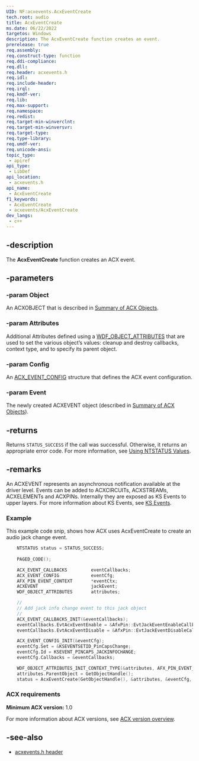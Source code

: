 ```yaml
---
UID: NF:acxevents.AcxEventCreate
tech.root: audio
title: AcxEventCreate
ms.date: 06/22/2022
targetos: Windows
description: The AcxEventCreate function creates an event.
prerelease: true
req.assembly: 
req.construct-type: function
req.ddi-compliance: 
req.dll: 
req.header: acxevents.h
req.idl: 
req.include-header: 
req.irql: 
req.kmdf-ver: 
req.lib: 
req.max-support: 
req.namespace: 
req.redist: 
req.target-min-winverclnt: 
req.target-min-winversvr: 
req.target-type: 
req.type-library: 
req.umdf-ver: 
req.unicode-ansi: 
topic_type:
 - apiref
api_type:
 - LibDef
api_location:
 - acxevents.h
api_name:
 - AcxEventCreate
f1_keywords:
 - AcxEventCreate
 - acxevents/AcxEventCreate
dev_langs:
 - c++
---
```


## -description

The **AcxEventCreate** function creates an ACX event.

## -parameters

### -param Object

An ACXOBJECT that is described in [Summary of ACX Objects](/windows-hardware/drivers/audio/acx-summary-of-objects).

### -param Attributes

Additional Attributes defined using a [WDF_OBJECT_ATTRIBUTES](/windows-hardware/drivers/ddi/wdfobject/ns-wdfobject-_wdf_object_attributes) that are used to set the various object’s values: cleanup and destroy callbacks, context type, and to specify its parent object.

### -param Config

An [ACX_EVENT_CONFIG](ns-acxevents-acx_event_config.md) structure that defines the ACX event configuration.

### -param Event

The newly created ACXEVENT object (described in [Summary of ACX Objects](/windows-hardware/drivers/audio/acx-summary-of-objects)).

## -returns

Returns `STATUS_SUCCESS` if the call was successful. Otherwise, it returns an appropriate error code. For more information, see [Using NTSTATUS Values](/windows-hardware/drivers/kernel/using-ntstatus-values).

## -remarks

An ACXEVENT represents an asynchronous notification available at the driver level. Events can be added to ACXCIRCUITs, ACXSTREAMs, ACXELEMENTs and ACXPINs. Internally they are exposed as KS Events to upper layers. For more information about KS Events, see [KS Events](/windows-hardware/drivers/stream/ks-events).

### Example

This example code snip, shows how ACX uses AcxEventCreate to create an audio jack change event.

```cpp
    NTSTATUS status = STATUS_SUCCESS;
    
    PAGED_CODE();

    ACX_EVENT_CALLBACKS         eventCallbacks;
    ACX_EVENT_CONFIG            eventCfg;
    AFX_PIN_EVENT_CONTEXT       *eventCtx;
    ACXEVENT                    jackEvent;
    WDF_OBJECT_ATTRIBUTES       attributes;

    //
    // Add jack info change event to this jack object
    //
    ACX_EVENT_CALLBACKS_INIT(&eventCallbacks);
    eventCallbacks.EvtAcxEventEnable = &AfxPin::EvtJackEventEnableCallback;
    eventCallbacks.EvtAcxEventDisable = &AfxPin::EvtJackEventDisableCallback;

    ACX_EVENT_CONFIG_INIT(&eventCfg);
    eventCfg.Set = &KSEVENTSETID_PinCapsChange;
    eventCfg.Id = KSEVENT_PINCAPS_JACKINFOCHANGE;
    eventCfg.Callbacks = &eventCallbacks;

    WDF_OBJECT_ATTRIBUTES_INIT_CONTEXT_TYPE(&attributes, AFX_PIN_EVENT_CONTEXT);
    attributes.ParentObject = GetObjectHandle();
    status = AcxEventCreate(GetObjectHandle(), &attributes, &eventCfg, &jackEvent);
```

### ACX requirements

**Minimum ACX version:** 1.0

For more information about ACX versions, see [ACX version overview](/windows-hardware/drivers/audio/acx-version-overview).

## -see-also

- [acxevents.h header](index.md)

